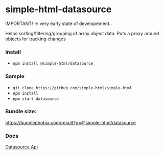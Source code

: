 # simple-html-datasource

IMPORTANT! -> very early state of developement..

Helps sorting/filtering/grouping of array object data. Puts a proxy around objects for tracking
changes

### Install

-   `npm install @simple-html/datasource`

### Sample

-   `git clone https://github.com/simple-html/simple-html`
-   `npm install`
-   `npm start datasource`

### Bundle size:

https://bundlephobia.com/result?p=@simple-html/datasource

### Docs

[Datasource Api](https://github.com/simple-html/docs/datasource/index.html)

